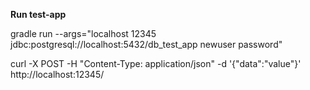 **Run test-app**

gradle run --args="localhost 12345 jdbc:postgresql://localhost:5432/db_test_app newuser password"

curl -X POST -H "Content-Type: application/json" -d  '{"data":"value"}' http://localhost:12345/